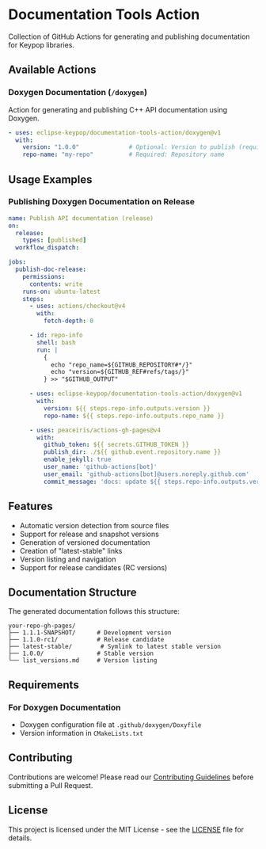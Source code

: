 # Documentation Tools Action

Collection of GitHub Actions for generating and publishing documentation for Keypop libraries.

## Available Actions

### Doxygen Documentation (`/doxygen`)

Action for generating and publishing C++ API documentation using Doxygen.

```yaml
- uses: eclipse-keypop/documentation-tools-action/doxygen@v1
  with:
    version: "1.0.0"              # Optional: Version to publish (required for release)
    repo-name: "my-repo"          # Required: Repository name
```

## Usage Examples

### Publishing Doxygen Documentation on Release

```yaml
name: Publish API documentation (release)
on:
  release:
    types: [published]
  workflow_dispatch:

jobs:
  publish-doc-release:
    permissions:
      contents: write
    runs-on: ubuntu-latest
    steps:
      - uses: actions/checkout@v4
        with:
          fetch-depth: 0

      - id: repo-info
        shell: bash
        run: |
          {
            echo "repo_name=${GITHUB_REPOSITORY#*/}"
            echo "version=${GITHUB_REF#refs/tags/}"
          } >> "$GITHUB_OUTPUT"

      - uses: eclipse-keypop/documentation-tools-action/doxygen@v1
        with:
          version: ${{ steps.repo-info.outputs.version }}
          repo-name: ${{ steps.repo-info.outputs.repo_name }}

      - uses: peaceiris/actions-gh-pages@v4
        with:
          github_token: ${{ secrets.GITHUB_TOKEN }}
          publish_dir: ./${{ github.event.repository.name }}
          enable_jekyll: true
          user_name: 'github-actions[bot]'
          user_email: 'github-actions[bot]@users.noreply.github.com'
          commit_message: 'docs: update ${{ steps.repo-info.outputs.version }} documentation'
```

## Features

- Automatic version detection from source files
- Support for release and snapshot versions
- Generation of versioned documentation
- Creation of "latest-stable" links
- Version listing and navigation
- Support for release candidates (RC versions)

## Documentation Structure

The generated documentation follows this structure:
```
your-repo-gh-pages/
├── 1.1.1-SNAPSHOT/      # Development version
├── 1.1.0-rc1/           # Release candidate
├── latest-stable/        # Symlink to latest stable version
├── 1.0.0/               # Stable version
└── list_versions.md     # Version listing
```

## Requirements

### For Doxygen Documentation
- Doxygen configuration file at `.github/doxygen/Doxyfile`
- Version information in `CMakeLists.txt`

## Contributing

Contributions are welcome! Please read our [Contributing Guidelines](CONTRIBUTING.md) before submitting a Pull Request.

## License

This project is licensed under the MIT License - see the [LICENSE](LICENSE) file for details.
